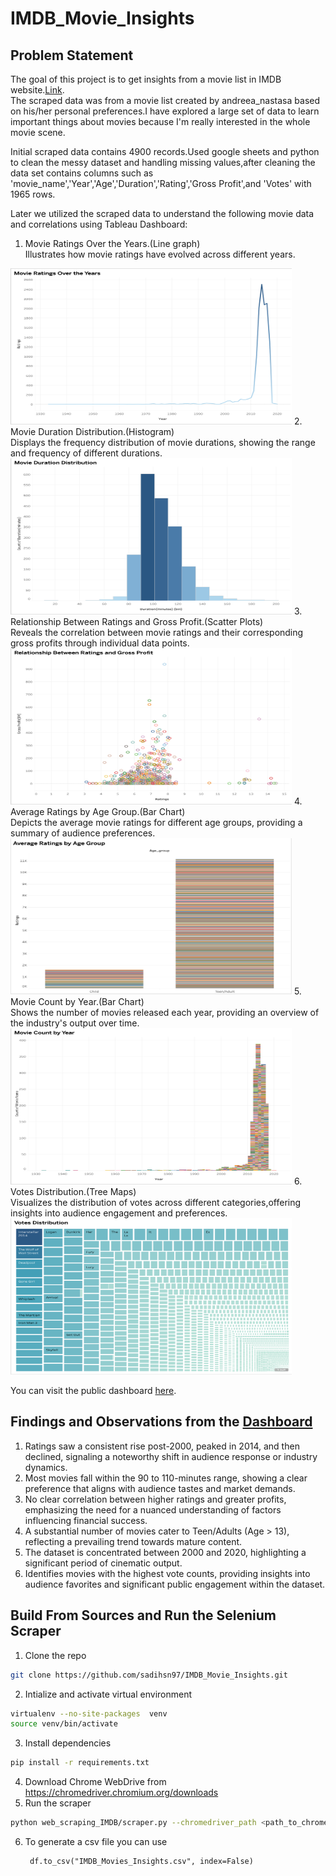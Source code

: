 # IMDB_Movie_Insights

## Problem Statement
The goal of this project is to get insights from a movie list in IMDB website.[Link](https://m.imdb.com/list/ls055559860/?page=1).<br/> 
The scraped data was from a movie list created by andreea_nastasa based on his/her personal preferences.I have explored a large set of data to learn important things about movies because I'm really interested in the whole movie scene.<br>

Initial scraped data contains 4900 records.Used google sheets and python to clean the messy dataset and handling missing values,after cleaning the data set contains columns such as 'movie_name','Year','Age','Duration','Rating','Gross Profit',and 'Votes' with 1965 rows.<br>

Later we utilized the scraped data to understand the following movie data and correlations using Tableau Dashboard: 

1. Movie Ratings Over the Years.(Line graph)<br>
   Illustrates how movie ratings have evolved across different years.
 <img src = "viz_images/1.png" width="450" height="250">
2. Movie Duration Distribution.(Histogram)<br>
   Displays the frequency distribution of movie durations, showing the range and frequency of different durations.
 <img src = "viz_images/2.png" width="450" height="250">
3. Relationship Between Ratings and Gross Profit.(Scatter Plots)<br>
   Reveals the correlation between movie ratings and their corresponding gross profits through individual data points.
 <img src = "viz_images/3.png" width="450" height="250">
4. Average Ratings by Age Group.(Bar Chart)<br>
   Depicts the average movie ratings for different age groups, providing a summary of audience preferences.
 <img src = "viz_images/4.png" width="450" height="250">
5. Movie Count by Year.(Bar Chart)<br>
   Shows the number of movies released each year, providing an overview of the industry's output over time.
 <img src = "viz_images/5.png" width="450" height="250">
6. Votes Distribution.(Tree Maps)<br>
  Visualizes the distribution of votes across different categories,offering insights into audience engagement and preferences.
 <img src = "viz_images/6.png" width="450" height="250">

You can visit the public dashboard [here](https://public.tableau.com/app/profile/sadi.hossain/viz/IMDB_Movie_Insights/Dashboard1). 

## Findings and Observations from the [Dashboard](https://public.tableau.com/app/profile/sadi.hossain/viz/IMDB_Movie_Insights/Dashboard1)

1.    Ratings saw a consistent rise post-2000, peaked in 2014, and then declined, signaling a noteworthy shift in audience response or industry dynamics.<br/>
2. Most movies fall within the 90 to 110-minutes range, showing a clear preference that aligns with audience tastes and market demands.<br/>
3. No clear correlation between higher ratings and greater profits, emphasizing the need for a nuanced understanding of factors influencing financial success.<br/>
4. A substantial number of movies cater to Teen/Adults (Age > 13), reflecting a prevailing trend towards mature content.<br/>
5. The dataset is concentrated between 2000 and 2020, highlighting a significant period of cinematic output.<br/>
6. Identifies movies with the highest vote counts, providing insights into audience favorites and significant public engagement within the dataset.<br/>



## Build From Sources and Run the Selenium Scraper
1. Clone the repo
```bash
git clone https://github.com/sadihsn97/IMDB_Movie_Insights.git
```
2. Intialize and activate virtual environment
```bash
virtualenv --no-site-packages  venv
source venv/bin/activate
```
3. Install dependencies
```bash
pip install -r requirements.txt
```
4. Download Chrome WebDrive from https://chromedriver.chromium.org/downloads 
5. Run the scraper
```bash
python web_scraping_IMDB/scraper.py --chromedriver_path <path_to_chromedriver>
```
6. To generate a csv file you can use 
   ```
    df.to_csv("IMDB_Movies_Insights.csv", index=False)
   ```

